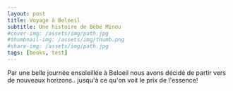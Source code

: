 ```yaml
---
layout: post
title: Voyage à Beloeil
subtitle: Une histoire de Bébé Minou
#cover-img: /assets/img/path.jpg
#thumbnail-img: /assets/img/thumb.png
#share-img: /assets/img/path.jpg
tags: [books, test]
---
```


Par une belle journée ensoleillée à Beloeil nous avons décidé de partir vers de nouveaux horizons.. jusqu'à ce qu'on voit le prix de l'essence!